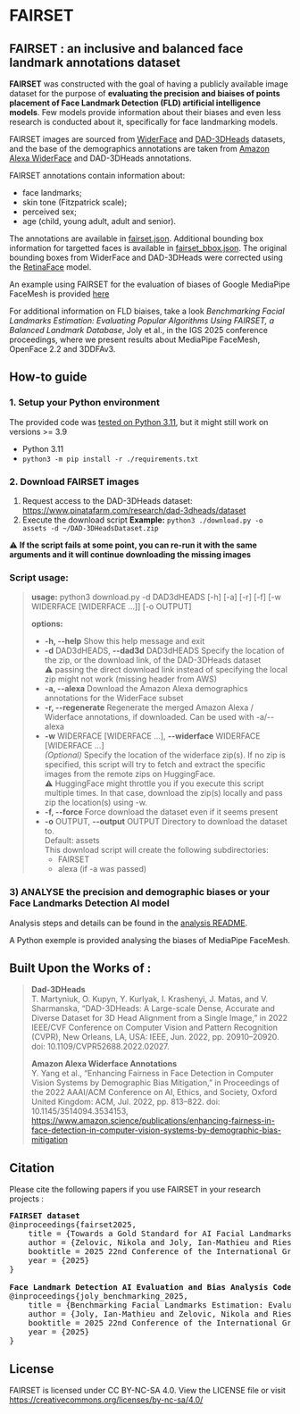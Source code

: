 # FAIRSET
## FAIRSET : an inclusive and balanced face landmark annotations dataset

**FAIRSET** was constructed with the goal of having a publicly available image dataset for the purpose of **evaluating the precision and biaises of points placement of Face Landmark Detection (FLD) artificial intelligence models**. Few models provide information about their biases and even less research is conducted about it, specifically for face landmarking models.

FAIRSET images are sourced from [WiderFace](http://shuoyang1213.me/WIDERFACE/) and [DAD-3DHeads](https://github.com/PinataFarms/DAD-3DHeads/) datasets, and the base of the demographics annotations are taken from [Amazon Alexa WiderFace](https://github.com/amazon-science/widerface-demographics/) and DAD-3DHeads annotations.

FAIRSET annotations contain information about:
- face landmarks;
- skin tone (Fitzpatrick scale);
- perceived sex;
- age (child, young adult, adult and senior).

The annotations are available in [fairset.json](fairset.json). Additional bounding box information for targetted faces is available in [fairset_bbox.json](fairset_bbox.json). The original bounding boxes from WiderFace and DAD-3DHeads were corrected using the [RetinaFace](https://github.com/serengil/retinaface) model.

An example using FAIRSET for the evaluation of biases of Google MediaPipe FaceMesh is provided [here](#3-analyse-the-precision-and-demographic-biases-or-your-face-landmarks-detection-ai-model.)

For additional information on FLD biaises, take a look *Benchmarking Facial Landmarks Estimation: Evaluating Popular Algorithms Using FAIRSET, a Balanced Landmark Database*, Joly et al., in the IGS 2025 conference proceedings, where we present results about MediaPipe FaceMesh, OpenFace 2.2 and 3DDFAv3.


## How-to guide
### 1. Setup your Python environment
The provided code was <u>tested on Python 3.11</u>, but it might still work on versions >= 3.9
- Python 3.11
- `python3 -m pip install -r ./requirements.txt`

### 2. Download FAIRSET images
1) Request access to the DAD-3DHeads dataset: https://www.pinatafarm.com/research/dad-3dheads/dataset
2) Execute the download script
**Example:** `python3 ./download.py -o assets -d ~/DAD-3DHeadsDataset.zip`

:warning: **If the script fails at some point, you can re-run it with the same arguments and it will continue downloading the missing images**

### Script usage:
>**usage:** python3 download.py -d DAD3dHEADS [-h] [-a] [-r] [-f] [-w WIDERFACE [WIDERFACE ...]] [-o OUTPUT]
>
>**options:**
>- **-h, --help**            Show this help message and exit
>- **-d** DAD3dHEADS, **--dad3d**  DAD3dHEADS
> Specify the location of the zip, or the download link, of the DAD-3DHeads dataset
>  <br/> :warning: passing the direct download link instead of specifying the local zip might not work (missing header from AWS)
> - **-a, --alexa**          Download the Amazon Alexa demographics annotations for the WiderFace subset
>- **-r, --regenerate**      Regenerate the merged Amazon Alexa / Widerface annotations, if downloaded. Can be used with -a/--alexa
>- **-w** WIDERFACE [WIDERFACE ...], **--widerface** WIDERFACE [WIDERFACE ...]<br/>
> *(Optional)* Specify the location of the widerface zip(s). If no zip is specified, this script will try to fetch and extract the specific images from the remote zips on HuggingFace.
> <br /> :warning: HuggingFace might throttle you if you execute this script multiple times. In that case, download the zip(s) locally and pass zip the location(s) using -w.
> - **-f, --force**           Force download the dataset even if it seems present
> - **-o** OUTPUT, **--output** OUTPUT
> Directory to download the dataset to.<br/>
> Default: assets<br/>
> This download script will create the following subdirectories:
>   - FAIRSET
>   - alexa (if -a was passed)


### 3) ANALYSE the precision and demographic biases or your Face Landmarks Detection AI model
Analysis steps and details can be found in the [analysis README](analysis/README.md).

A Python exemple is provided analysing the biases of MediaPipe FaceMesh.

## Built Upon the Works of :
> **Dad-3DHeads**<br/>
> T. Martyniuk, O. Kupyn, Y. Kurlyak, I. Krashenyi, J. Matas, and V. Sharmanska, “DAD-3DHeads: A Large-scale Dense, Accurate and Diverse Dataset for 3D Head Alignment from a Single Image,” in 2022 IEEE/CVF Conference on Computer Vision and Pattern Recognition (CVPR), New Orleans, LA, USA: IEEE, Jun. 2022, pp. 20910–20920. doi: 10.1109/CVPR52688.2022.02027.
>
> **Amazon Alexa Widerface Annotations**<br/>
> Y. Yang et al., “Enhancing Fairness in Face Detection in Computer Vision Systems by Demographic Bias Mitigation,” in Proceedings of the 2022 	AAAI/ACM Conference on AI, Ethics, and Society, Oxford United Kingdom: ACM, Jul. 2022, pp. 813–822. doi: 10.1145/3514094.3534153, https://www.amazon.science/publications/enhancing-fairness-in-face-detection-in-computer-vision-systems-by-demographic-bias-mitigation

## Citation

Please cite the following papers if you use FAIRSET in your research projects :

<pre>
<b>FAIRSET dataset</b>
@inproceedings{fairset2025,
    title = {Towards a Gold Standard for AI Facial Landmarks Estimation: Constructing FAIRSET, a Balanced and Inclusive Landmark Database},
    author = {Zelovic, Nikola and Joly, Ian-Mathieu and Riesco, Eleonor and Lebel, Karina},
    booktitle = 2025 22nd Conference of the International Graphonomics Society - Investigating Human Movements | Handwriting and Beyond},
    year = {2025}
}

<b>Face Landmark Detection AI Evaluation and Bias Analysis Code</b>
@inproceedings{joly_benchmarking_2025,
    title = {Benchmarking Facial Landmarks Estimation: Evaluating Popular Algorithms Using FAIRSET, a Balanced Landmark Database},
    author = {Joly, Ian-Mathieu and Zelovic, Nikola and Riesco, Eleonor and Lebel, Karina},
    booktitle = 2025 22nd Conference of the International Graphonomics Society - Investigating Human Movements | Handwriting and Beyond},
    year = {2025}
}
</pre>

## License
FAIRSET is licensed under CC BY-NC-SA 4.0. View the LICENSE file or visit https://creativecommons.org/licenses/by-nc-sa/4.0/
